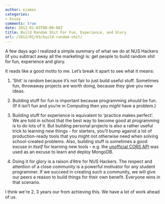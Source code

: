 ```yaml
---
author: ejames
categories:
- Essay
comments: true
date: 2012-01-03T00:00:00Z
title: Build Random Shit For Fun, Experience, and Glory
url: /2012/01/03/build-random-shit/
---
```


A few days ago I realized a simple summary of what we do at NUS Hackers (if you subtract away all the marketing) is: get people to build random shit for fun, experience and glory.

It reads like a good motto to me. Let’s break it apart to see what it means:

1) ‘Shit’ is random because it’s not fair to just build useful stuff. Sometimes fun, throwaway projects are worth doing, because they give you new ideas.

2) Building stuff for fun is important because programming <em>should</em> be fun. (If it isn’t fun and you’re in Computing then you <em>might</em> have a problem.)

3) Building stuff for experience is equivalent to ‘practice makes perfect’. We are told in school that the best way to become good at programming is to do lots of it. But building personal projects is also a rather useful trick to learning new things - for starters, you’ll bump against a lot of production-ready tools that you might not otherwise need when solving school-created problems. Also, building stuff is sometimes a good excuse <em>in itself</em> for learning new tools - e.g. the <a href="http://api.nushackers.org">unofficial CORS API</a> was used as an excuse to learn and deploy MongoDB.

4) Doing it for glory is a raison d’être for NUS Hackers. The respect and attention of a close community is a powerful motivator for any student programmer. If we succeed in creating such a community, we will give our peers a reason to build things for their own benefit. Everyone wins in that scenario.

I think we're 2, 3 years our from achieving this. We have a lot of work ahead of us.
